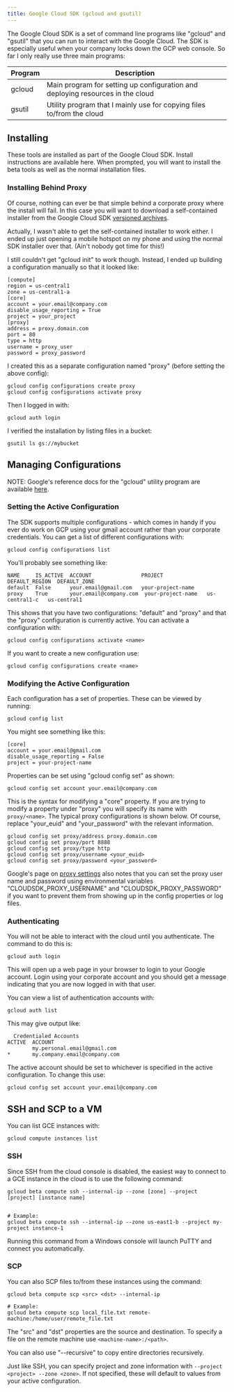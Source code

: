 ```yaml
---
title: Google Cloud SDK (gcloud and gsutil)
---
```


The Google Cloud SDK is a set of command line programs like "gcloud" and "gsutil" that you can run to interact with the Google Cloud.  The SDK is especially useful when your company locks down the GCP web console.  So far I only really use three main programs:

| Program | Description |
|---------|-------------|
| gcloud  | Main program for setting up configuration and deploying resources in the cloud |
| gsutil  | Utility program that I mainly use for copying files to/from the cloud |

## Installing

These tools are installed as part of the Google Cloud SDK.  Install instructions are available here.  When prompted, you will want to install the beta tools as well as the normal installation files.

### Installing Behind Proxy

Of course, nothing can ever be that simple behind a corporate proxy where the install will fail.  In this case you will want to download a self-contained installer from the Google Cloud SDK [versioned archives](https://cloud.google.com/sdk/docs/downloads-versioned-archives).

Actually, I wasn't able to get the self-contained installer to work either. I ended up just opening a mobile hotspot on my phone and using the normal SDK installer over that. (Ain't nobody got time for this!)

I still couldn't get "gcloud init" to work though. Instead, I ended up building a configuration manually so that it looked like:

```
[compute]
region = us-central1
zone = us-central1-a
[core]
account = your.email@company.com
disable_usage_reporting = True
project = your_project
[proxy]
address = proxy.domain.com
port = 80
type = http
username = proxy_user
password = proxy_password
```

I created this as a separate configuration named "proxy" (before setting the above config):

```
gcloud config configurations create proxy
gcloud config configurations activate proxy
```

Then I logged in with:

```
gcloud auth login
```

I verified the installation by listing files in a bucket:

```
gsutil ls gs://mybucket
```

## Managing Configurations

NOTE: Google's reference docs for the "gcloud" utility program are available [here](https://cloud.google.com/sdk/gcloud/reference/config/).

### Setting the Active Configuration

The SDK supports multiple configurations - which comes in handy if you ever do work on GCP using your gmail account rather than your corporate credentials.  You can get a list of different configurations with:

```
gcloud config configurations list
```

You'll probably see something like:

```
NAME     IS_ACTIVE  ACCOUNT                PROJECT             DEFAULT_REGION  DEFAULT_ZONE
default  False      your.email@gmail.com   your-project-name
proxy    True       your.email@company.com  your-project-name   us-central1-c   us-central1
```

This shows that you have two configurations: "default" and "proxy" and that the "proxy" configuration is currently active.  You can activate a configuration with:

```
gcloud config configurations activate <name>
```

If you want to create a new configuration use:

```
gcloud config configurations create <name>
```

### Modifying the Active Configuration

Each configuration has a set of properties.  These can be viewed by running:

```
gcloud config list
```

You might see something like this:

```
[core]
account = your.email@gmail.com
disable_usage_reporting = False
project = your-project-name
```

Properties can be set using "gcloud config set" as shown:

```
gcloud config set account your.email@company.com
```

This is the syntax for modifying a "core" property.  If you are trying to modify a property under "proxy" you will specify its name with ```proxy/<name>```.  The typical proxy configurations is shown below.  Of course, replace "your_euid" and "your_password" with the relevant information.

```
gcloud config set proxy/address proxy.domain.com
gcloud config set proxy/port 8888
gcloud config set proxy/type http
gcloud config set proxy/username <your_euid>
gcloud config set proxy/password <your_password>
```

Google's page on [proxy settings](https://cloud.google.com/sdk/docs/proxy-settings) also notes that you can set the proxy user name and password using environmental variables "CLOUDSDK_PROXY_USERNAME" and "CLOUDSDK_PROXY_PASSWORD" if you want to prevent them from showing up in the config properties or log files.

### Authenticating

You will not be able to interact with the cloud until you authenticate.  The command to do this is:

```
gcloud auth login
```

This will open up a web page in your browser to login to your Google account.  Login using your corporate account and you should get a message indicating that you are now logged in with that user.

You can view a list of authentication accounts with:

```
gcloud auth list
```

This may give output like:

```
  Credentialed Accounts
ACTIVE  ACCOUNT
        my.personal.email@gmail.com
*       my.company.email@company.com
```

The active account should be set to whichever is specified in the active configuration.  To change this use:

```
gcloud config set account your.email@company.com
```

## SSH and SCP to a VM

You can list GCE instances with:

```
gcloud compute instances list
```

### SSH
Since SSH from the cloud console is disabled, the easiest way to connect to a GCE instance in the cloud is to use the following command:

```
gcloud beta compute ssh --internal-ip --zone [zone] --project [project] [instance name]


# Example:
gcloud beta compute ssh --internal-ip --zone us-east1-b --project my-project instance-1
```

Running this command from a Windows console will launch PuTTY and connect you automatically.

### SCP

You can also SCP files to/from these instances using the command:

```
gcloud beta compute scp <src> <dst> --internal-ip

# Example:
gcloud beta compute scp local_file.txt remote-machine:/home/user/remote_file.txt
```

The "src" and "dst" properties are the source and destination.  To specify a file on the remote machine use ```<machine-name>:/<path>```.

You can also use "--recursive" to copy entire directories recursively.

Just like SSH, you can specify project and zone information with ```--project <project> --zone <zone>```.  If not specified, these will default to values from your active configuration.
